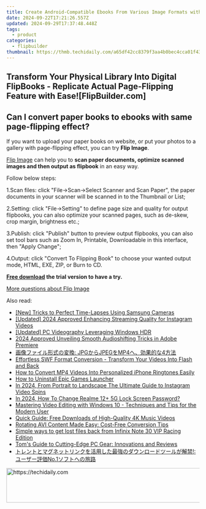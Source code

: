 ```yaml
---
title: Create Android-Compatible Ebooks From Various Image Formats with FlipBuilder
date: 2024-09-22T17:21:26.557Z
updated: 2024-09-29T17:37:48.448Z
tags:
  - product
categories:
  - flipbuilder
thumbnail: https://thmb.techidaily.com/a65df42cc8379f3aa4b0bec4cca01f43716f0f93a74b7a32e511a24eeedbecef.jpg
---
```


## Transform Your Physical Library Into Digital FlipBooks - Replicate Actual Page-Flipping Feature with Ease![FlipBuilder.com]

## Can I convert paper books to ebooks with same page-flipping effect?

If you want to upload your paper books on website, or put your photos to a gallery with page-flipping effect, you can try **Flip Image**. 

[Flip Image](https://tools.techidaily.com/flipbuilder/products/) can help you to **scan paper documents, optimize scanned images and then output as flipbook** in an easy way.

Follow below steps:

1.Scan files: click "File->Scan->Select Scanner and Scan Paper", the paper documents in your scanner will be scanned in to the Thumbnail or List;

2.Setting: click "File->Setting" to define page size and quality for output flipbooks, you can also optimize your scanned pages, such as de-skew, crop margin, brightness etc.;

3.Publish: click "Publish" button to preview output flipbooks, you can also set tool bars such as Zoom In, Printable, Downloadable in this interface, then "Apply Change";

4.Output: click "Convert To Flipping Book" to choose your wanted output mode, HTML, EXE, ZIP, or Burn to CD.

**[Free download](https://tools.techidaily.com/flipbuilder/products/) the trial version to have a try.** 

[More questions about Flip Image](https://tools.techidaily.com/flipbuilder/products/)

<ins class="adsbygoogle"
     style="display:block"
     data-ad-format="autorelaxed"
     data-ad-client="ca-pub-7571918770474297"
     data-ad-slot="1223367746"></ins>

<ins class="adsbygoogle"
     style="display:block"
     data-ad-client="ca-pub-7571918770474297"
     data-ad-slot="8358498916"
     data-ad-format="auto"
     data-full-width-responsive="true"></ins>

<span class="atpl-alsoreadstyle">Also read:</span>
<div><ul>
<li><a href="https://some-guidance.techidaily.com/new-tricks-to-perfect-time-lapses-using-samsung-cameras/"><u>[New] Tricks to Perfect Time-Lapses Using Samsung Cameras</u></a></li>
<li><a href="https://instagram-video-files.techidaily.com/updated-2024-approved-enhancing-streaming-quality-for-instagram-videos/"><u>[Updated] 2024 Approved Enhancing Streaming Quality for Instagram Videos</u></a></li>
<li><a href="https://extra-guidance.techidaily.com/updated-pc-videography-leveraging-windows-hdr/"><u>[Updated] PC Videography Leveraging Windows HDR</u></a></li>
<li><a href="https://fox-boxes.techidaily.com/2024-approved-unveiling-smooth-audioshifting-tricks-in-adobe-premiere/"><u>2024 Approved Unveiling Smooth Audioshifting Tricks in Adobe Premiere</u></a></li>
<li><a href="https://win-great.techidaily.com/jpgjpegmp44/"><u>画像ファイル形式の変換: JPGからJPEGをMP4へ、効果的な4方法</u></a></li>
<li><a href="https://win-great.techidaily.com/effortless-swf-format-conversion-transform-your-videos-into-flash-and-back/"><u>Effortless SWF Format Conversion - Transform Your Videos Into Flash and Back</u></a></li>
<li><a href="https://win-great.techidaily.com/how-to-convert-mp4-videos-into-personalized-iphone-ringtones-easily/"><u>How to Convert MP4 Videos Into Personalized iPhone Ringtones Easily</u></a></li>
<li><a href="https://tech-hub.techidaily.com/how-to-uninstall-epic-games-launcher/"><u>How to Uninstall Epic Games Launcher</u></a></li>
<li><a href="https://instagram-videos.techidaily.com/in-2024-from-portrait-to-landscape-the-ultimate-guide-to-instagram-video-spins/"><u>In 2024, From Portrait to Landscape The Ultimate Guide to Instagram Video Spins</u></a></li>
<li><a href="https://easy-unlock-android.techidaily.com/in-2024-how-to-change-realme-12plus-5g-lock-screen-password-by-drfone-android/"><u>In 2024, How To Change Realme 12+ 5G Lock Screen Password?</u></a></li>
<li><a href="https://win-great.techidaily.com/mastering-video-editing-with-windows-10-techniques-and-tips-for-the-modern-user/"><u>Mastering Video Editing with Windows 10 - Techniques and Tips for the Modern User</u></a></li>
<li><a href="https://win-great.techidaily.com/quick-guide-free-downloads-of-high-quality-4k-music-videos/"><u>Quick Guide: Free Downloads of High-Quality 4K Music Videos</u></a></li>
<li><a href="https://win-great.techidaily.com/rotating-avi-content-made-easy-cost-free-conversion-tips/"><u>Rotating AVI Content Made Easy: Cost-Free Conversion Tips</u></a></li>
<li><a href="https://techidaily.com/simple-ways-to-get-lost-files-back-from-infinix-note-30-vip-racing-edition-by-fonelab-android-recover-data/"><u>Simple ways to get lost files back from Infinix Note 30 VIP Racing Edition</u></a></li>
<li><a href="https://hardware-help.techidaily.com/toms-guide-to-cutting-edge-pc-gear-innovations-and-reviews/"><u>Tom's Guide to Cutting-Edge PC Gear: Innovations and Reviews</u></a></li>
<li><a href="https://win-great.techidaily.com/no1/"><u>トレントとマグネットリンクを活用した最強のダウンロードツールが解禁!: ユーザー評価No.1ソフトへの旅路</u></a></li>
</ul></div>

<!-- affiliate ads begin -->
<a href="https://aligracehair.sjv.io/c/5597632/1959778/19272" target="_top" id="1959778">
  <img src="//a.impactradius-go.com/display-ad/19272-1959778" border="0" alt="https://techidaily.com" width="728" height="90"/>
</a>
<img height="0" width="0" src="https://aligracehair.sjv.io/i/5597632/1959778/19272" style="position:absolute;visibility:hidden;" border="0" />
<!-- affiliate ads end -->

